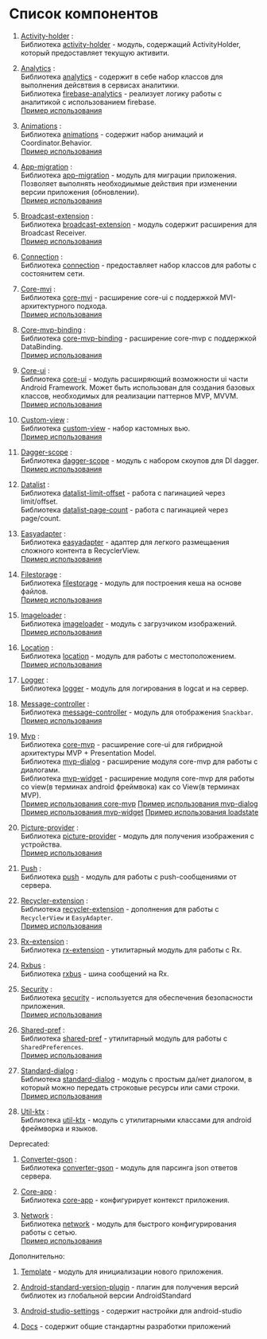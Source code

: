 # Список компонентов

1. [Activity-holder](../activity-holder/) :  
Библиотека [activity-holder](../activity-holder/lib-activity-holder/) - модуль, содержащий ActivityHolder, который предоставляет текущую активити.   

1. [Analytics](../analytics/) :  
Библиотека [analytics](../analytics/lib-analytics/) - cодержит в себе набор классов для выполнения дейсвтвия в сервисах аналитики.  
Библиотека [firebase-analytics](../analytics/lib-firebase-analytics/) - реализует логику работы с аналитикой с использованием firebase.  
[Пример использования](../analytics/sample/)

1. [Animations](../animations/) :  
Библиотека [animations](../animations/lib-animations/) - cодержит набор анимаций и Coordinator.Behavior.  
[Пример использования](../animations/sample/)

1. [App-migration](../app-migration/) :  
Библиотека [app-migration](../app-migration/lib-app-migration/) - модуль для миграции приложения. Позволяет выполнять необходиымые действия при изменении версии приложения (обновлении).  
[Пример использования](../app-migration/sample/)

1. [Broadcast-extension](../broadcast-extension/) :  
Библиотека [broadcast-extension](../broadcast-extension/lib-broadcast-extension/) - модуль содержит расширения для Broadcast Receiver.  
[Пример использования](../broadcast-extension/sample/)

1. [Connection](../connection/) :  
Библиотека [connection](../connection/lib-connection/) - предоставляет набор классов для работы с состоянитем сети.  

1. [Core-mvi](../core-mvi/) :  
Библиотека [core-mvi](../core-mvi/lib-core-mvi/) - расширение core-ui с поддержкой MVI-архитектурного подхода.  
[Пример использования](../core-mvi/sample/)

1. [Core-mvp-binding](../core-mvp-binding/) :  
Библиотека [core-mvp-binding](../core-mvp-binding/lib-core-mvp-binding/) - расширение core-mvp с поддержкой DataBinding.  
[Пример использования](../core-mvp-binding/sample/)

1. [Core-ui](../core-ui/) :  
Библиотека [core-ui](../core-ui/lib-core-ui/) - модуль расширяющий возможности ui части Android Framework. Может быть использован для создания базовых классов, необходимых для реализации паттернов MVP, MVVM.  
[Пример использования](../core-ui/sample/)

1. [Custom-view](../custom-view/) :  
Библиотека [custom-view](../custom-view/lib-custom-view/) - набор кастомных вью.  
[Пример использования](../custom-view/sample/)

1. [Dagger-scope](../dagger-scope/) :  
Библиотека [dagger-scope](../dagger-scope/lib-dagger-scope/) - модуль с набором скоупов для DI dagger.  
[Пример использования](../dagger-scope/sample/)

1. [Datalist](../datalist/) :  
Библиотека [datalist-limit-offset](../datalist/lib-datalist-limit-offset/) - работа с пагинацией через limit/offset.  
Библиотека [datalist-page-count](../datalist/lib-datalist-page-count/) - работа с пагинацией через page/count.  

1. [Easyadapter](../easyadapter/) :  
Библиотека [easyadapter](../easyadapter/lib-easyadapter/) - адаптер для легкого размещаения сложного контента в RecyclerView.  
[Пример использования](../easyadapter/sample/)

1. [Filestorage](../filestorage/) :  
Библиотека [filestorage](../filestorage/lib-filestorage/) - модуль для построения кеша на основе файлов.  
[Пример использования](../filestorage/sample/)

1. [Imageloader](../imageloader/) :  
Библиотека [imageloader](../imageloader/lib-imageloader/) - модуль с загрузчиком изображений.  
[Пример использования](../imageloader/sample/)

1. [Location](../location/) :  
Библиотека [location](../location/lib-location/) - модуль для работы с местоположением.  
[Пример использования](../location/sample/)

1. [Logger](../logger/) :  
Библиотека [logger](../logger/lib-logger/) - модуль для логирования в logcat и на сервер.  

1. [Message-controller](../message-controller/) :  
Библиотека [message-controller](../message-controller/lib-message-controller/) - модуль для отображения `Snackbar`.  
[Пример использования](../message-controller/sample/)

1. [Mvp](../mvp/) :  
Библиотека [core-mvp](../mvp/lib-core-mvp/) - расширение core-ui для гибридной архитектуры MVP + Presentation Model.  
Библиотека [mvp-dialog](../mvp/lib-mvp-dialog/) - расширение модуля core-mvp для работы с диалогами.  
Библиотека [mvp-widget](../mvp/lib-mvp-widget/) - расширение модуля core-mvp для работы со view(в терминах android фреймвока) как со View(в терминах MVP).  
[Пример использования core-mvp](../mvp/sample-core-mvp/)
[Пример использования mvp-dialog](../mvp/sample-mvp-dialog/)
[Пример использования mvp-widget](../mvp/sample-mvp-widget/)
[Пример использования loadstate](../mvp/sample-loadstate/)

1. [Picture-provider](../picture-provider/) :  
Библиотека [picture-provider](../picture-provider/lib-picture-provider/) - модуль для получения изображения с устройства.  
[Пример использования](../picture-provider/sample/)

1. [Push](../push/) :  
Библиотека [push](../push/lib-push/) - модуль для работы с push-сообщениями от сервера.  

1. [Recycler-extension](../recycler-extension/) :  
Библиотека [recycler-extension](../recycler-extension/lib-recycler-extension/) - дополнения для работы с `RecyclerView` и `EasyAdapter`.  
[Пример использования](../recycler-extension/sample/)

1. [Rx-extension](../rx-extension/) :  
Библиотека [rx-extension](../rx-extension/lib-rx-extension/) - утилитарный модуль для работы с Rx.  

1. [Rxbus](../rxbus/) :  
Библиотека [rxbus](../rxbus/lib-rxbus/) - шина сообщений на Rx.  

1. [Security](../security/) :  
Библиотека [security](../security/lib-security/) - используется для обеспечения безопасности приложения.  
[Пример использования](../security/sample/)

1. [Shared-pref](../shared-pref/) :  
Библиотека [shared-pref](../shared-pref/lib-shared-pref/) - утилитарный модуль для работы с `SharedPreferences`.  
[Пример использования](../shared-pref/sample/)

1. [Standard-dialog](../standard-dialog/) :  
Библиотека [standard-dialog](../standard-dialog/lib-standard-dialog/) - модуль c простым да/нет диалогом, в который можно передать строковые ресурсы или сами строки.  
[Пример использования](../standard-dialog/sample/)

1. [Util-ktx](../util-ktx/) :  
Библиотека [util-ktx](../util-ktx/lib-util-ktx/) - модуль c утилитарными классами для android фреймворка и языков.  

Deprecated:

1. [Converter-gson](../deprecated/converter-gson/) :  
Библиотека [converter-gson](../deprecated/converter-gson/lib-converter-gson/) - модуль для парсинга json ответов сервера.  

1. [Core-app](../deprecated/core-app/) :  
Библиотека [core-app](../deprecated/core-app/lib-core-app/) - конфигурирует контекст приложения.  

1. [Network](../deprecated/network/) :  
Библиотека [network](../deprecated/network/lib-network/) - модуль для быстрого конфигурирования работы с сетью.  
[Пример использования](../deprecated/network/sample/)

Дополнительно:

1. [Template](../template/) - модуль для инициализации нового приложения.  

1. [Android-standard-version-plugin](../android-standard-version-plugin/) - плагин для получения версий библиотек из глобальной версии AndroidStandard

1. [Android-studio-settings](../android-studio-settings/) - содержит настройки для android-studio

1. [Docs](../android-studio-settings/) - содержит общие стандартны разработки приложений